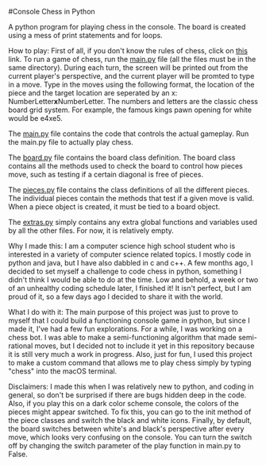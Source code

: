 #Console Chess in Python

A python program for playing chess in the console. The board is created using a mess of print statements and for loops.

How to play: First of all, if you don't know the rules of chess, click on [this](https://www.chess.com/learn-how-to-play-chess) link. To run a game of chess, run the [main.py](\main.py) file (all the files must be in the same directory). During each turn, the screen will be printed out from the current player's perspective, and the current player will be promted to type in a move. Type in the moves using the following format, the location of the piece and the target location are seperated by an x: NumberLetter**x**NumberLetter. The numbers and letters are the classic chess board grid system. For example, the famous kings pawn opening for white would be e4xe5.

The [main.py](\main.py) file contains the code that controls the actual gameplay. Run the main.py file to actually play chess.

The [board.py](\board.py) file contains the board class definition. The board class contains all the methods used to check the board to control how pieces move, such as testing if a certain diagonal is free of pieces.

The [pieces.py](\pieces.py) file contains the class definitions of all the different pieces. The individual pieces contain the methods that test if a given move is valid. When a piece object is created, it must be tied to a board object.

The [extras.py](extras.py) simply contains any extra global functions and variables used by all the other files. For now, it is relatively empty.

Why I made this: I am a computer science high school student who is interested in a variety of computer science related topics. I mostly code in python and java, but I have also dabbled in c and c++. A few months ago, I decided to set myself a challenge to code chess in python, something I didn't think I would be able to do at the time. Low and behold, a week or two of an unhealthy coding schedule later, I finished it! It isn't perfect, but I am proud of it, so a few days ago I decided to share it with the world.

What I do with it: The main purpose of this project was just to prove to myself that I could build a functioning console game in python, but since I made it, I've had a few fun explorations. For a while, I was working on a chess bot. I was able to make a semi-functioning algorithm that made semi-rational moves, but I decided not to include it yet in this repository because it is still very much a work in progress. Also, just for fun, I used this project to make a custom command that allows me to play chess simply by typing "chess" into the macOS terminal.

Disclaimers: I made this when I was relatively new to python, and coding in general, so don't be surprised if there are bugs hidden deep in the code. Also, if you play this on a dark color scheme console, the colors of the pieces might appear switched. To fix this, you can go to the init method of the piece classes and switch the black and white icons. Finally, by default, the board switches between white's and black's perspective after every move, which looks very confusing on the console. You can turn the switch off by changing the switch parameter of the play function in main.py to False.

